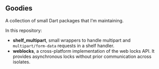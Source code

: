 ## Goodies

A collection of small Dart packages that I'm maintaining.

In this repository:

- __shelf_multipart__, small wrappers to handle multipart and `multipart/form-data` requests in a shelf handler.
- __weblocks__, a cross-platform implementation of the web locks API. It provides
  asynchronous locks without prior communication across isolates.
